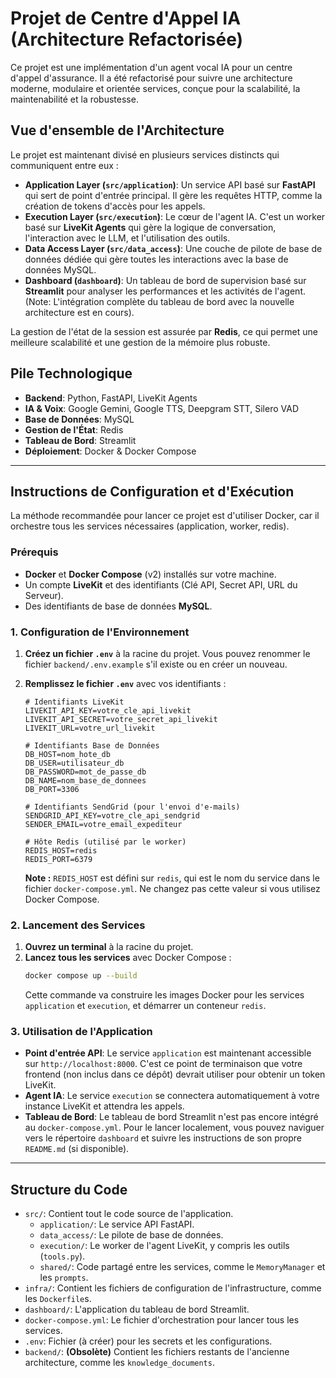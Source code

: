 # Projet de Centre d'Appel IA (Architecture Refactorisée)

Ce projet est une implémentation d'un agent vocal IA pour un centre d'appel d'assurance. Il a été refactorisé pour suivre une architecture moderne, modulaire et orientée services, conçue pour la scalabilité, la maintenabilité et la robustesse.

## Vue d'ensemble de l'Architecture

Le projet est maintenant divisé en plusieurs services distincts qui communiquent entre eux :

*   **Application Layer (`src/application`)**: Un service API basé sur **FastAPI** qui sert de point d'entrée principal. Il gère les requêtes HTTP, comme la création de tokens d'accès pour les appels.
*   **Execution Layer (`src/execution`)**: Le cœur de l'agent IA. C'est un worker basé sur **LiveKit Agents** qui gère la logique de conversation, l'interaction avec le LLM, et l'utilisation des outils.
*   **Data Access Layer (`src/data_access`)**: Une couche de pilote de base de données dédiée qui gère toutes les interactions avec la base de données MySQL.
*   **Dashboard (`dashboard`)**: Un tableau de bord de supervision basé sur **Streamlit** pour analyser les performances et les activités de l'agent. (Note: L'intégration complète du tableau de bord avec la nouvelle architecture est en cours).

La gestion de l'état de la session est assurée par **Redis**, ce qui permet une meilleure scalabilité et une gestion de la mémoire plus robuste.

## Pile Technologique

*   **Backend**: Python, FastAPI, LiveKit Agents
*   **IA & Voix**: Google Gemini, Google TTS, Deepgram STT, Silero VAD
*   **Base de Données**: MySQL
*   **Gestion de l'État**: Redis
*   **Tableau de Bord**: Streamlit
*   **Déploiement**: Docker & Docker Compose

---

## Instructions de Configuration et d'Exécution

La méthode recommandée pour lancer ce projet est d'utiliser Docker, car il orchestre tous les services nécessaires (application, worker, redis).

### Prérequis

*   **Docker** et **Docker Compose** (v2) installés sur votre machine.
*   Un compte **LiveKit** et des identifiants (Clé API, Secret API, URL du Serveur).
*   Des identifiants de base de données **MySQL**.

### 1. Configuration de l'Environnement

1.  **Créez un fichier `.env`** à la racine du projet. Vous pouvez renommer le fichier `backend/.env.example` s'il existe ou en créer un nouveau.
2.  **Remplissez le fichier `.env`** avec vos identifiants :

    ```dotenv
    # Identifiants LiveKit
    LIVEKIT_API_KEY=votre_cle_api_livekit
    LIVEKIT_API_SECRET=votre_secret_api_livekit
    LIVEKIT_URL=votre_url_livekit

    # Identifiants Base de Données
    DB_HOST=nom_hote_db
    DB_USER=utilisateur_db
    DB_PASSWORD=mot_de_passe_db
    DB_NAME=nom_base_de_donnees
    DB_PORT=3306

    # Identifiants SendGrid (pour l'envoi d'e-mails)
    SENDGRID_API_KEY=votre_cle_api_sendgrid
    SENDER_EMAIL=votre_email_expediteur

    # Hôte Redis (utilisé par le worker)
    REDIS_HOST=redis
    REDIS_PORT=6379
    ```
    **Note :** `REDIS_HOST` est défini sur `redis`, qui est le nom du service dans le fichier `docker-compose.yml`. Ne changez pas cette valeur si vous utilisez Docker Compose.

### 2. Lancement des Services

1.  **Ouvrez un terminal** à la racine du projet.
2.  **Lancez tous les services** avec Docker Compose :
    ```bash
    docker compose up --build
    ```
    Cette commande va construire les images Docker pour les services `application` et `execution`, et démarrer un conteneur `redis`.

### 3. Utilisation de l'Application

*   **Point d'entrée API**: Le service `application` est maintenant accessible sur `http://localhost:8000`. C'est ce point de terminaison que votre frontend (non inclus dans ce dépôt) devrait utiliser pour obtenir un token LiveKit.
*   **Agent IA**: Le service `execution` se connectera automatiquement à votre instance LiveKit et attendra les appels.
*   **Tableau de Bord**: Le tableau de bord Streamlit n'est pas encore intégré au `docker-compose.yml`. Pour le lancer localement, vous pouvez naviguer vers le répertoire `dashboard` et suivre les instructions de son propre `README.md` (si disponible).

---

## Structure du Code

*   `src/`: Contient tout le code source de l'application.
    *   `application/`: Le service API FastAPI.
    *   `data_access/`: Le pilote de base de données.
    *   `execution/`: Le worker de l'agent LiveKit, y compris les outils (`tools.py`).
    *   `shared/`: Code partagé entre les services, comme le `MemoryManager` et les `prompts`.
*   `infra/`: Contient les fichiers de configuration de l'infrastructure, comme les `Dockerfile`s.
*   `dashboard/`: L'application du tableau de bord Streamlit.
*   `docker-compose.yml`: Le fichier d'orchestration pour lancer tous les services.
*   `.env`: Fichier (à créer) pour les secrets et les configurations.
*   `backend/`: **(Obsolète)** Contient les fichiers restants de l'ancienne architecture, comme les `knowledge_documents`.
